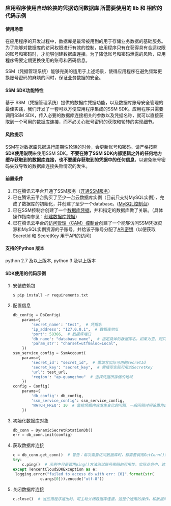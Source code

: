 ### 应用程序使用自动轮换的凭据访问数据库 所需要使用的 lib 和 相应的代码示例


#### 使用场景

在应用程序的开发过程中，数据库是最常被用到的用于存储业务数据的基础服务。为了能够对数据库的访问权限进行有效的控制，应用程序只有在获得具有合适权限的账号和密码时，才能够创建数据库连接。为了降低账号和密码泄露的风险，应用程序需要定期更换使用的账号和密码信息。

SSM（凭据管理系统）能够完美的适用于上述场景，使得应用程序在避免频繁更换账号密码的麻烦的同时，保证业务数据的安全。



#### SSM SDK功能特性

基于 SSM（凭据管理系统）提供的数据库凭据功能，以及数据库账号安全管理的最佳实践，我们开发了一套可以方便应用程序集成的SSM SDK。应用程序只需要调用SSM SDK，传入必要的数据库连接相关的参数以及凭据名称，就可以直接获取到一个可用的数据库连接，而不必关心账号密码的获取和轮转的实现细节。

#### 风险提示

SSM在对数据库凭据进行周期性轮转的时候，会更新账号和密码。请严格按照**SDK使用说明**来使用SSM SDK。**不要在除了SSM SDK内部逻辑之外的任何地方缓存获取到的数据库连接，也不要缓存获取到的凭据中的任何信息**，以避免账号密码失效导致的数据库连接失败情况的发生。

#### 前置条件

1. 已在腾讯云平台开通了SSM服务（[开通SSM服务](https://console.cloud.tencent.com/ssm/cloud)）
2. 已在腾讯云平台购买了至少一台云数据库实例（目前只支持MySQL实例），完成了数据库的初始化，并创建了至少一个database。([MySQL控制台](https://console.cloud.tencent.com/cdb))
3. 已在SSM控制台创建了一个[数据库凭据](https://cloud.tencent.com/document/product/1140/57647)，并和指定的数据库做了关联。（具体操作指南参见：[创建数据库凭据](https://cloud.tencent.com/document/product/1140/57648)）
4. 已在腾讯云平台的[访问管理（CAM）控制台](https://console.cloud.tencent.com/cam/overview)创建了一个能够访问SSM凭据资源和MySQL实例资源的子账号，并给该子账号分配了[API密钥](https://console.cloud.tencent.com/cam/capi)（以便获取SecretId 和 SecretKey 用于API的访问）


#### 支持的Python 版本
python 2.7 及以上版本, python 3 及以上版本

#### SDK使用的代码示例

1. 安装依赖包

   ```shell
   $ pip install -r requirements.txt
   ```

2. 配置信息

   ```python
   db_config = DbConfig(
       params={
           'secret_name': "test",  # 凭据名
           'ip_address': "127.0.0.1",  # 数据库地址
           'port': 58366,  # 数据库端口
           'db_name': "database_name",  # 指定具体的数据库名，如果为空，则只连接到数据库实例，不连接具体的数据库
           'param_str': "charset=utf8&loc=Local",
       })
   ssm_service_config = SsmAccount(
       params={
           'secret_id': "secret_id",  # 需填写实际可用的SecretId
           'secret_key': "secret_key",  # 需填写实际可用的SecretKey
           'url': test_url,
           'region': "ap-guangzhou"  # 选择凭据所存储的地域
       })
   config = Config(
       params={
           'db_config': db_config,
           'ssm_service_config': ssm_service_config,
           'WATCH_FREQ': 10  # 监控凭据内容发生变化的间隔，一般间隔时间设置为10秒~60秒之间为宜
       })
   ```

3. 初始化数据库对象

   ```python
   db_conn = DynamicSecretRotationDb()
   err = db_conn.init(config)
   ```

4. 获取数据库连接

   ```python
   c = db_conn.get_conn()  # 警告：每次需要访问数据库时，都需要调用GetConn()来获取最新的DB连接，请不要在业务代码中缓存此对象，以免DB访问失败！
   try:
       c.ping()  # 示例中只是调用ping()方法测试账号密码的可用性。实际业务中，这里就可以执行具体的db操作了。
   except TencentCloudSDKException as e:
   	logging.error("failed to access db with err: {0}".format(str(
               e.args[0])).encode("utf-8"))
   ```

5. 关闭数据库连接

   ```python
   c.close()  # 当应用程序退出时，可主动关闭数据库连接。这是个通用的操作，和数据库凭据没有直接关系
   ```

   

